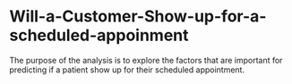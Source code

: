 # Will-a-Customer-Show-up-for-a-scheduled-appoinment
The purpose of the analysis is to explore the factors that are important for predicting if a patient show up for their scheduled appointment.
